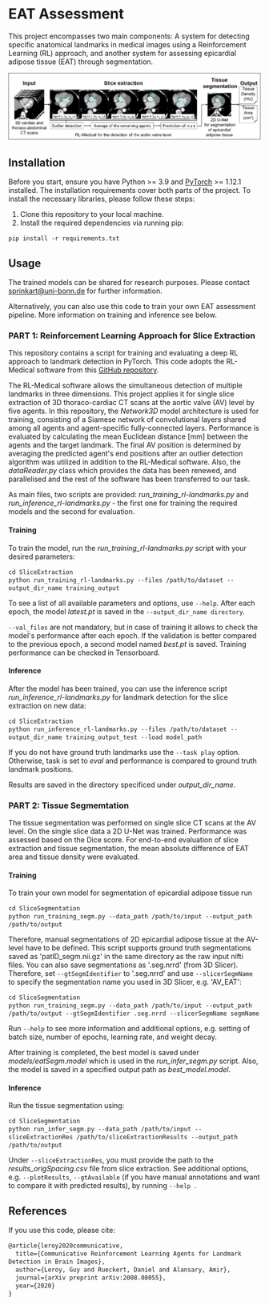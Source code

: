 # EAT Assessment 
This project encompasses two main components: 
A system for detecting specific anatomical landmarks in medical images using a Reinforcement Learning (RL) approach, 
and another system for assessing epicardial adipose tissue (EAT) through segmentation.

![Figure_2](Pipeline.png)

## Installation

Before you start, ensure you have Python >= 3.9 and [PyTorch](https://pytorch.org/) >= 1.12.1 installed. 
The installation requirements cover both parts of the project.
To install the necessary libraries, please follow these steps:

1. Clone this repository to your local machine.
2. Install the required dependencies via running pip:
```
pip install -r requirements.txt
```
    
## Usage

The trained models can be shared for research purposes. Please contact sprinkart@uni-bonn.de for further information. 

Alternatively, you can also use this code to train your own EAT assessment pipeline.
More information on training and inference see below.

### PART 1: Reinforcement Learning Approach for Slice Extraction 

This repository contains a script for training and evaluating a deep RL approach to landmark detection 
in PyTorch. This code adopts the RL-Medical software from this [GitHub repository](https://github.com/gml16/rl-medical).

The RL-Medical software allows the simultaneous detection of multiple landmarks in three dimensions. This project applies it for single slice extraction of 3D thoraco-cardiac CT scans at the aortic valve (AV) level by five agents.
In this repository, the *Network3D* model architecture is used for training, consisting of a Siamese network of convolutional layers shared among all agents and agent-specific fully-connected layers. 
Performance is evaluated by calculating the mean Euclidean distance [mm] between the agents and the target landmark. 
The final AV position is determined by averaging the predicted agent's end positions after an outlier detection algorithm was utilized in addition to the RL-Medical software. 
Also, the *dataReader.py* class which provides the data has been renewed, and parallelised and the rest of the software has been transferred to our task.

As main files, two scripts are provided: *run_training_rl-landmarks.py* and *run_inference_rl-landmarks.py* - the first one for 
training the required models and the second for evaluation.

#### Training 
To train the model, run the *run_training_rl-landmarks.py* script with your desired parameters:

```
cd SliceExtraction
python run_training_rl-landmarks.py --files /path/to/dataset --output_dir_name training_output
```

To see a list of all available parameters and options, use ``` --help ```.
After each epoch, the model *latest.pt* is saved in the ```--output_dir_name directory```. 

```--val_files``` are not mandatory, but in case of training it allows to check the model's performance after each epoch. 
If the validation is better compared to the previous epoch, a second model named *best.pt* is saved. 
Training performance can be checked in Tensorboard.

#### Inference 
After the model has been trained, you can use the inference script *run_inference_rl-landmarks.py* for landmark detection for the slice extraction on new data:

```
cd SliceExtraction
python run_inference_rl-landmarks.py --files /path/to/dataset --output_dir_name training_output_test --load model_path
```
If you do not have ground truth landmarks use the ```--task play``` option. Otherwise, task is set to *eval* and performance is compared to ground truth landmark positions.

Results are saved in the directory specificed under *output_dir_name*.

### PART 2: Tissue Segmemtation 

The tissue segmentation was performed on single slice CT scans at the AV level. On the single slice data a 2D U-Net was trained. Performance was assessed based on the Dice score.
For end-to-end evaluation of slice extraction and tissue segmentation, the mean absolute difference of EAT area and tissue density were evaluated.

#### Training 

To train your own model for segmentation of epicardial adipose tissue run

```
cd SliceSegmentation
python run_training_segm.py --data_path /path/to/input --output_path /path/to/output
```

Therefore, manual segmentations of 2D epicardial adipose tissue at the AV-level have to be defined. This script supports ground truth segmentations saved as 'patID\_segm.nii.gz' in the same directory as the raw input nifti files. You can also save segmentations as '.seg.nrrd' (from 3D Slicer). Therefore, set ```--gtSegmIdentifier``` to '.seg.nrrd' and use ```--slicerSegmName``` to specify the segmentation name you used in 3D Slicer, e.g. 'AV_EAT':

```
cd SliceSegmentation
python run_training_segm.py --data_path /path/to/input --output_path /path/to/output --gtSegmIdentifier .seg.nrrd --slicerSegmName segmName
```

Run ``` --help ``` to see more information and additional options, e.g. setting of batch size, number of epochs, learning rate, and weight decay. 

After training is completed, the best model is saved under *models/eatSegm.model* which is used in the *run_infer_segm.py* script. Also, the model is saved in a specified output path as *best\_model.model*.

#### Inference
Run the tissue segmentation using:

```
cd SliceSegmentation
python run_infer_segm.py --data_path /path/to/input --sliceExtractionRes /path/to/sliceExtractionResults --output_path /path/to/output
```
Under ```--sliceExtractionRes```, you must provide the path to the *results_origSpacing.csv* file from slice extraction.
See additional options, e.g. ```--plotResults```, ```--gtAvailable``` (if you have manual annotations and want to compare it with predicted results), by running ```--help ```.

## References 
If you use this code, please cite:

```
@article{leroy2020communicative,
  title={Communicative Reinforcement Learning Agents for Landmark Detection in Brain Images},
  author={Leroy, Guy and Rueckert, Daniel and Alansary, Amir},
  journal={arXiv preprint arXiv:2008.08055},
  year={2020}
}
```
